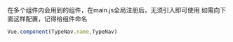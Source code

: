在多个组件内会用到的组件，在main.js全局注册后，无须引入即可使用
如需向下面这样配置，记得给组件命名

```js
Vue.component(TypeNav.name,TypeNav)

```
